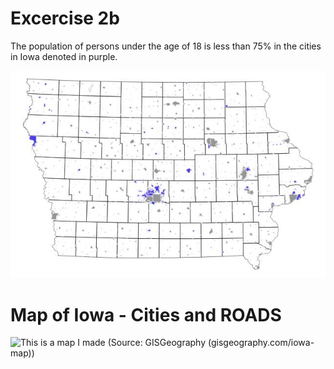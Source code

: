 # Excercise 2b 
The population of persons under the age of 18 is less than 75% in the cities in Iowa denoted in purple.

![This is a map I made](ex2b.jpeg)

# Map of Iowa - Cities and ROADS
![This is a map I made](https://gisgeography.com/wp-content/uploads/2020/02/Iowa-Map-1265x870.jpg)
(Source: GISGeography (gisgeography.com/iowa-map))
